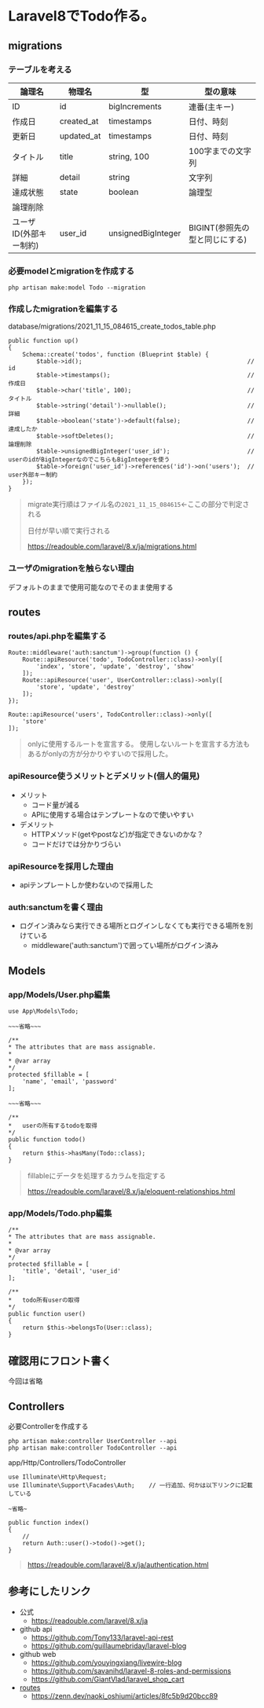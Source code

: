 # Laravel8でTodo作る。

## migrations

### テーブルを考える
| 論理名 | 物理名  | 型  | 型の意味 |
| -------- | -------- | -------- | -------- |
| ID | id | bigIncrements | 連番(主キー) |
| 作成日 | created_at | timestamps | 日付、時刻 |
| 更新日 | updated_at | timestamps | 日付、時刻 |
| タイトル | title | string, 100 | 100字までの文字列 |
| 詳細 | detail | string | 文字列 |
| 達成状態 | state | boolean | 論理型 |
| 論理削除 | |||
| ユーザID(外部キー制約) | user_id | unsignedBigInteger | BIGINT(参照先の型と同じにする) |

### 必要modelとmigrationを作成する
```
php artisan make:model Todo --migration
```

### 作成したmigrationを編集する
database/migrations/2021_11_15_084615_create_todos_table.php
```
public function up()
{
    Schema::create('todos', function (Blueprint $table) {
        $table->id();                                               // id
        $table->timestamps();                                       // 作成日
        $table->char('title', 100);                                 // タイトル
        $table->string('detail')->nullable();                       // 詳細
        $table->boolean('state')->default(false);                   // 達成したか
        $table->softDeletes();                                      // 論理削除
        $table->unsignedBigInteger('user_id');                      // userのidがBigIntegerなのでこちらもBigIntegerを使う
        $table->foreign('user_id')->references('id')->on('users');  // user外部キー制約
    });
}
```
> migrate実行順はファイル名の`2021_11_15_084615`<-ここの部分で判定される
> 
> 日付が早い順で実行される
> 
> https://readouble.com/laravel/8.x/ja/migrations.html

### ユーザのmigrationを触らない理由
デフォルトのままで使用可能なのでそのまま使用する

## routes

### routes/api.phpを編集する
```
Route::middleware('auth:sanctum')->group(function () {
    Route::apiResource('todo', TodoController::class)->only([
        'index', 'store', 'update', 'destroy', 'show'
    ]);
    Route::apiResource('user', UserController::class)->only([
        'store', 'update', 'destroy'
    ]);
});

Route::apiResource('users', TodoController::class)->only([
    'store'
]);
```
> onlyに使用するルートを宣言する。
> 使用しないルートを宣言する方法もあるがonlyの方が分かりやすいので採用した。

### apiResource使うメリットとデメリット(個人的偏見)
  - メリット
    - コード量が減る
    - APIに使用する場合はテンプレートなので使いやすい
  - デメリット
    - HTTPメソッド(getやpostなど)が指定できないのかな？
    - コードだけでは分かりづらい

### apiResourceを採用した理由
  - apiテンプレートしか使わないので採用した

### auth:sanctumを書く理由
  - ログイン済みなら実行できる場所とログインしなくても実行できる場所を別けている
    - middleware('auth:sanctum')で囲ってい場所がログイン済み

## Models

### app/Models/User.php編集
```
use App\Models\Todo;

~~~省略~~~

/**
* The attributes that are mass assignable.
*
* @var array
*/
protected $fillable = [
    'name', 'email', 'password'
];

~~~省略~~~

/**
*   userの所有するtodoを取得
*/
public function todo()
{
    return $this->hasMany(Todo::class);
}
```
> fillableにデータを処理するカラムを指定する
>
> https://readouble.com/laravel/8.x/ja/eloquent-relationships.html

### app/Models/Todo.php編集
```
/**
* The attributes that are mass assignable.
*
* @var array
*/
protected $fillable = [
    'title', 'detail', 'user_id'
];

/**
*   todo所有userの取得
*/
public function user()
{
    return $this->belongsTo(User::class);
}
```

## 確認用にフロント書く
今回は省略

## Controllers
必要Controllerを作成する
```
php artisan make:controller UserController --api
php artisan make:controller TodoController --api
```

app/Http/Controllers/TodoController
```
use Illuminate\Http\Request;
use Illuminate\Support\Facades\Auth;    // 一行追加、何かは以下リンクに記載している

~省略~

public function index()
{
    //
    return Auth::user()->todo()->get();
}
```
> https://readouble.com/laravel/8.x/ja/authentication.html


## 参考にしたリンク
- 公式
  - https://readouble.com/laravel/8.x/ja
- github api
  - https://github.com/Tony133/laravel-api-rest
  - https://github.com/guillaumebriday/laravel-blog
- github web
  - https://github.com/youyingxiang/livewire-blog
  - https://github.com/savanihd/laravel-8-roles-and-permissions
  - https://github.com/GiantVlad/laravel_shop_cart
- [routes](##routes)
  - https://zenn.dev/naoki_oshiumi/articles/8fc5b9d20bcc89

